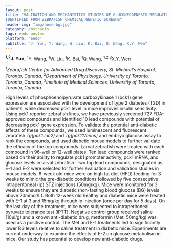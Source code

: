 ```yaml
---
layout: post
title: "VALIDATION AND MECHANISTICS STUDIES OF GLUCONEOGENESIS REGULATORS
IDENTIFIED FROM ZEBRAFISH CHEMICAL GENETIC SCREENS"
header-img: "img/home-bg.jpg"
category: abstracts
tags: endo poster
platform: 'endo'
subtitle: "J. Yun, Y. Wang, W. Liu, K. Bai, Q. Wang, X.Y. Wen"
---
```

**<sup>1,2</sup>J. Yun,** <sup>1</sup>Y. Wang, <sup>1</sup>W. Liu, <sup>1</sup>K. Bai, <sup>1</sup>Q. Wang, <sup>1,2,3</sup>X.Y. Wen

_<sup>1</sup>Zebrafish Centre for Advanced Drug Discovery, St. Michael’s
Hospital, Toronto, Canada, <sup>2</sup>Department of Physiology, University of
Toronto, Toronto, Canada, <sup>3</sup>Institute of Medical Sciences, University
of Toronto, Toronto, Canada_

High levels of phosphoenolpyruvate carboxykinase 1 (pck1) gene
expression are associated with the development of type 2 diabetes (T2D)
in patients, while decreased pck1 level in mice improves insulin
sensitivity. Using pck1 reporter zebrafish lines, we have previously
screened 727 FDA-approved compounds and identified 10 lead compounds
with potential of decreasing pck1 gene expression. To validate the
potential anti-diabetic effects of these compounds, we used luminescent
and fluorescent zebrafish _Tg(pck1:luc2)_ and _Tg(pck1:Venus)_ and
embryo glucose assay to rank the compounds, and used diabetic mouse
models to further validate the efficacy of the top compounds. Larval
zebrafish were treated with each compound in 96-well or 12-well plates.
Ten lead compounds were ranked based on their ability to regulate pck1
promoter activity, pck1 mRNA, and glucose levels in larval zebrafish.
Two top lead compounds, designated as E-1 and E-2 were selected for
further evaluation and validation studies in mouse models. 6-week old
mice were on high fat diet (HFD) feeding for 3 weeks to mimic the
pre-diabetic conditions followed by five consecutive intraperitoneal
(ip) STZ injections (50mg/kg). Mice were monitored for 3 weeks to ensure
they are diabetic (non-fasting blood glucose (BG) levels above
20mmol/L). Both 12-week old healthy and diabetic mice were treated with
E-1 at 3 and 15mg/kg through ip injection (once per day for 5 days). On
the last day of the treatment, mice were subjected to intraperitoneal
pyruvate tolerance test (iPTT). Negative control group received saline
(10ul/g) and a known anti-diabetic drug, metformin (Met, 50mg/kg) was
used as a positive control. The Met and E-1 treatments led to
significantly lower BG levels relative to saline treatment in diabetic
mice. Experiments are current underway to examine the effects of E-2 on
glucose metabolism in mice. Our study has potential to develop new
anti-diabetic drugs.

